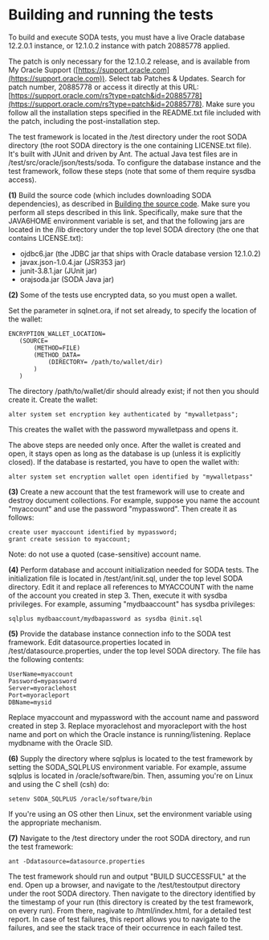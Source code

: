 # Building and running the tests

To build and execute SODA tests, you must have a live Oracle database
12.2.0.1 instance, or 12.1.0.2 instance with patch 20885778 applied.

The patch is only necessary for the 12.1.0.2 release, and is available from My Oracle Support ([https://support.oracle.com](https://support.oracle.com)). Select tab Patches & Updates. Search for patch number, 20885778 or access it directly at this URL: [https://support.oracle.com/rs?type=patch&id=20885778](https://support.oracle.com/rs?type=patch&id=20885778).
Make sure you follow all the installation steps specified in the README.txt file included with
the patch, including the post-installation step.

The test framework is located in the /test directory under the root SODA directory (the root SODA directory is the one containing LICENSE.txt file). It's built with JUnit and driven by Ant. The actual Java test files are in /test/src/oracle/json/tests/soda. To configure the database instance and the test framework, follow these steps (note that some of them require sysdba access).

**(1)** Build the source code (which includes downloading SODA dependencies), as described
in [Building the source code](https://github.com/oracle/soda-for-java/blob/master/doc/Building-source-code.md). Make sure you perform all steps described in this link. Specifically, make sure that the JAVA6HOME environment variable is set, and that the following jars are located in the /lib directory under the top level SODA directory (the one that contains LICENSE.txt):

* ojdbc6.jar (the JDBC jar that ships with Oracle database version 12.1.0.2)
* javax.json-1.0.4.jar (JSR353 jar)
* junit-3.8.1.jar (JUnit jar)
* orajsoda.jar (SODA Java jar)
      
**(2)** Some of the tests use encrypted data, so you must open a wallet.

Set the parameter in sqlnet.ora, if not set already, to specify the location of the wallet:

    ENCRYPTION_WALLET_LOCATION= 
       (SOURCE= 
           (METHOD=FILE) 
           (METHOD_DATA= 
               (DIRECTORY= /path/to/wallet/dir)
           )         
       )       

The directory /path/to/wallet/dir should already exist; if not then you should create it. Create the wallet:

    alter system set encryption key authenticated by "mywalletpass";

This creates the wallet with the password mywalletpass and opens it.

The above steps are needed only once. After the wallet is created and open, it stays open as long as the database is up (unless it is explicitly closed). If the database is restarted, you have to open the wallet with:

    alter system set encryption wallet open identified by "mywalletpass"

**(3)** Create a new account that the test framework will use to create and destroy document collections.
For example, suppose you name the account "myaccount" and use the password "mypassword". Then create it as follows:

    create user myaccount identified by mypassword;
    grant create session to myaccount;

Note: do not use a quoted (case-sensitive) account name.

**(4)** Perform database and account initialization needed for SODA tests. The initialization file is located in /test/ant/init.sql, under the top level SODA directory. Edit it and replace all references to MYACCOUNT with the name of the account you created in step 3. Then, execute it with sysdba privileges. For example, assuming "mydbaaccount" has sysdba privileges:

    sqlplus mydbaaccount/mydbapassword as sysdba @init.sql

**(5)** Provide the database instance connection info to the SODA test framework. Edit datasource.properties
located in /test/datasource.properties, under the top level SODA directory. The file has the following contents:

    UserName=myaccount
    Password=mypassword
    Server=myoraclehost
    Port=myoracleport
    DBName=mysid

Replace myaccount and mypassword with the account name and password created in step 3. Replace myoraclehost and myoracleport with the host name and port on which the Oracle instance is running/listening. Replace mydbname with the Oracle SID.

**(6)** Supply the directory where sqlplus is located to the test framework by setting the SODA_SQLPLUS environment variable. For example, assume sqlplus is located in /oracle/software/bin. Then, assuming you're on Linux and using the C shell (csh) do:

    setenv SODA_SQLPLUS /oracle/software/bin 

If you're using an OS other then Linux, set the environment variable using the appropriate mechanism.

**(7)** Navigate to the /test directory under the root SODA directory, and run the test framework:
  
    ant -Ddatasource=datasource.properties

The test framework should run and output "BUILD SUCCESSFUL" at the end. Open up a browser, and navigate to the /test/testoutput directory under the root SODA directory. Then navigate to the directory identified by the timestamp of your run (this directory is created by the test framework, on every run). From there, nagivate to /html/index.html, for a detailed test report. In case of test failures, this report allows you to navigate to the failures, and see the stack trace of their occurrence in each failed test.
